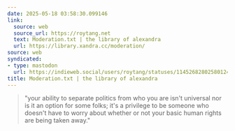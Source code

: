 ```yaml
---
date: 2025-05-18 03:58:30.099146
link:
  source: web
  source_url: https://roytang.net
  text: Moderation.txt | the library of alexandra
  url: https://library.xandra.cc/moderation/
source: web
syndicated:
- type: mastodon
  url: https://indieweb.social/users/roytang/statuses/114526828025801240
title: Moderation.txt | the library of alexandra
---
```


> "your ability to separate politics from who you are isn't universal nor is it an option for some folks; it's a privilege to be someone who doesn't have to worry about whether or not your basic human rights are being taken away."